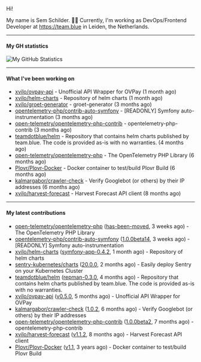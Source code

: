 Hi!

My name is Sem Schilder. 👋🏻 Currently, I'm working as DevOps/Frontend Developer at https://team.blue in Leiden, the Netherlands.

---

#### My GH statistics

![My GitHub Statistics](https://github-readme-stats.vercel.app/api?username=xvilo&show_icons=true&count_private=true&hide_title=true)

---

#### What I've been working on

- [xvilo/ovpay-api](https://github.com/xvilo/ovpay-api) - Unofficial API Wrapper for OVPay (1 month ago)
- [xvilo/helm-charts](https://github.com/xvilo/helm-charts) - Repository of helm charts (1 month ago)
- [xvilo/groet-generator](https://github.com/xvilo/groet-generator) - groet-generator (3 months ago)
- [opentelemetry-php/contrib-auto-symfony](https://github.com/opentelemetry-php/contrib-auto-symfony) - [READONLY] Symfony auto-instrumentation (3 months ago)
- [open-telemetry/opentelemetry-php-contrib](https://github.com/open-telemetry/opentelemetry-php-contrib) - opentelemetry-php-contrib (3 months ago)
- [teamdotblue/helm](https://github.com/teamdotblue/helm) - Repository that contains helm charts published by team.blue. The code is provided as-is with no warranties. (4 months ago)
- [open-telemetry/opentelemetry-php](https://github.com/open-telemetry/opentelemetry-php) - The OpenTelemetry PHP Library (6 months ago)
- [Plovr/Plovr-Docker](https://github.com/Plovr/Plovr-Docker) - Docker container to test/build Plovr Build (6 months ago)
- [kalmargabor/crawler-check](https://github.com/kalmargabor/crawler-check) - Verify Googlebot (or others) by their IP addresses (6 months ago)
- [xvilo/harvest-forecast](https://github.com/xvilo/harvest-forecast) - Harvest Forecast API client (8 months ago)

---

#### My latest contributions

- [open-telemetry/opentelemetry-php](https://github.com/open-telemetry/opentelemetry-php) ([has-been-moved](https://github.com/open-telemetry/opentelemetry-php/releases/tag/has-been-moved), 3 weeks ago) - The OpenTelemetry PHP Library
- [opentelemetry-php/contrib-auto-symfony](https://github.com/opentelemetry-php/contrib-auto-symfony) ([1.0.0beta14](https://github.com/opentelemetry-php/contrib-auto-symfony/releases/tag/1.0.0beta14), 3 weeks ago) - [READONLY] Symfony auto-instrumentation
- [xvilo/helm-charts](https://github.com/xvilo/helm-charts) ([symfony-app-0.4.2](https://github.com/xvilo/helm-charts/releases/tag/symfony-app-0.4.2), 1 month ago) - Repository of helm charts
- [sentry-kubernetes/charts](https://github.com/sentry-kubernetes/charts) ([20.0.0](https://github.com/sentry-kubernetes/charts/releases/tag/20.0.0), 2 months ago) - Easily deploy Sentry on your Kubernetes Cluster
- [teamdotblue/helm](https://github.com/teamdotblue/helm) ([repman-0.3.0](https://github.com/teamdotblue/helm/releases/tag/repman-0.3.0), 4 months ago) - Repository that contains helm charts published by team.blue. The code is provided as-is with no warranties.
- [xvilo/ovpay-api](https://github.com/xvilo/ovpay-api) ([v0.5.0](https://github.com/xvilo/ovpay-api/releases/tag/v0.5.0), 5 months ago) - Unofficial API Wrapper for OVPay
- [kalmargabor/crawler-check](https://github.com/kalmargabor/crawler-check) ([1.0.2](https://github.com/kalmargabor/crawler-check/releases/tag/1.0.2), 6 months ago) - Verify Googlebot (or others) by their IP addresses
- [open-telemetry/opentelemetry-php-contrib](https://github.com/open-telemetry/opentelemetry-php-contrib) ([1.0.0beta2](https://github.com/open-telemetry/opentelemetry-php-contrib/releases/tag/1.0.0beta2), 7 months ago) - opentelemetry-php-contrib
- [xvilo/harvest-forecast](https://github.com/xvilo/harvest-forecast) ([v1.1.2](https://github.com/xvilo/harvest-forecast/releases/tag/v1.1.2), 8 months ago) - Harvest Forecast API client
- [Plovr/Plovr-Docker](https://github.com/Plovr/Plovr-Docker) ([v1.1](https://github.com/Plovr/Plovr-Docker/releases/tag/v1.1), 3 years ago) - Docker container to test/build Plovr Build
